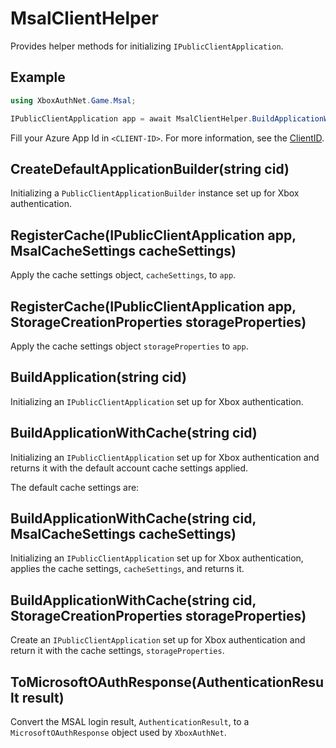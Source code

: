 # MsalClientHelper

Provides helper methods for initializing `IPublicClientApplication`.

## Example

```csharp
using XboxAuthNet.Game.Msal;

IPublicClientApplication app = await MsalClientHelper.BuildApplicationWithCache("<CLIENT-ID>");
```

Fill your Azure App Id in `<CLIENT-ID>`. For more information, see the [ClientID](./ClientID.md).

## CreateDefaultApplicationBuilder(string cid)

Initializing a `PublicClientApplicationBuilder` instance set up for Xbox authentication.

## RegisterCache(IPublicClientApplication app, MsalCacheSettings cacheSettings)

Apply the cache settings object, `cacheSettings`, to `app`.

## RegisterCache(IPublicClientApplication app, StorageCreationProperties storageProperties)

Apply the cache settings object `storageProperties` to `app`.

## BuildApplication(string cid)

Initializing an `IPublicClientApplication` set up for Xbox authentication.

## BuildApplicationWithCache(string cid)

Initializing an `IPublicClientApplication` set up for Xbox authentication and returns it with the default account cache settings applied.

The default cache settings are:

## BuildApplicationWithCache(string cid, MsalCacheSettings cacheSettings)

Initializing an `IPublicClientApplication` set up for Xbox authentication, applies the cache settings, `cacheSettings`, and returns it.

## BuildApplicationWithCache(string cid, StorageCreationProperties storageProperties)

Create an `IPublicClientApplication` set up for Xbox authentication and return it with the cache settings, `storageProperties`.

## ToMicrosoftOAuthResponse(AuthenticationResult result)

Convert the MSAL login result, `AuthenticationResult`, to a `MicrosoftOAuthResponse` object used by `XboxAuthNet`.